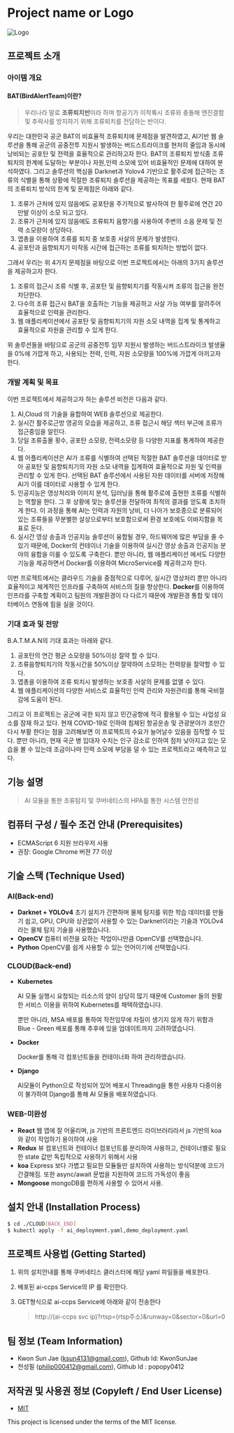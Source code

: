 # Project name or Logo

![Logo](https://github.com/osamhack2021/AI_CLOUD_WEB_BATMAN_BATNAM/blob/master/logo.png?raw=true)



## 프로젝트 소개

### 아이템 개요

#### BAT(BirdAlertTeam)이란?

> 우리나라 말로 **조류퇴치반**이라 하며 항공기가 이착륙시 조류와 충돌해 엔진결함 및 추락사를 방지하기 위해 조류퇴치를 전담하는 반이다.

우리는 대한민국 공군 BAT의 비효율적 조류퇴치에 문제점을 발견하였고, AI기반 웹 솔루션을 통해 공군의 공중전투 지원시 발생하는 버드스트라이크를 현저히 줄임과 동시에 낭비되는 공포탄 및 전력을 효율적으로 관리하고자 한다. BAT의 조류퇴치 방식중 조류퇴치의 한계에 도달하는 부분이나 자원,인력 소모에 있어 비효율적인 문제에 대하여 분석하였다. 그리고 솔루션의 핵심을 Darknet과 Yolov4 기반으로 활주로에 접근하는 조류의 식별을 통해 상황에 적절한 조류퇴치 솔루션을 제공하는 목표를 세웠다. 현재 BAT의 조류퇴치 방식의 한계 및 문제점은 아래와 같다. 

  1. 조류가 근처에 있지 않음에도 공포탄을 주기적으로 발사하여 한 활주로에 연간 20만발 이상이 소모 되고 있다.
  2. 조류가 근처에 있지 않음에도 조류퇴치 음향기를 사용하여 주변의 소음 문제 및 전력 소모량이 상당하다. 
  3. 엽총을 이용하여 조류를 퇴치 중 보호종 사살의 문제가 발생한다. 
  4. 공포탄과 음향퇴치기 미작동 시간에 접근하는 조류를 퇴치하는 방법이 없다. 

그래서 우리는 위 4가지 문제점을 바탕으로 이번 프로젝트에서는 아래의 3가지 솔루션을 제공하고자 한다.

1. 조류의 접근시 조류 식별 후, 공포탄 및 음향퇴치기를 작동시켜 조류의 접근을 완전 차단한다.
2. 다수의 조류 접근시 BAT을 호출하는 기능을 제공하고 사살 가능 여부를 알려주어 효율적으로 인력을 관리한다.
3. 웹 애플리케이션에서 공포탄 및 음향퇴치기의 자원 소모 내역을 집계 및 통계하고 효율적으로 자원을 관리할 수 있게 한다.

위 솔루션들을 바탕으로 공군의 공중전투 임무 지원시 발생하는 버드스트라이크 발생율을 0%에 가깝게 하고, 사용되는 전력, 인력, 자원 소모량을 100%에 가깝게 아끼고자 한다.

### 개발 계획 및 목표

 이번 프로젝트에서 제공하고자 하는 솔루션 비전은 다음과 같다.

  1. AI,Cloud 의 기술을 융합하여 WEB 솔루션으로 제공한다.
  2. 실시간 활주로근방 영공의 모습을 제공하고, 조류 접근시 해당 섹터 부근에 조류가 접근중임을 알린다.
  3. 당일 조류출몰 횟수, 공포탄 소모량, 전력소모량 등 다양한 지표를 통계하여 제공한다.
  4. 웹 어플리케이션은 AI가 조류를 식별하여 선택된 적절한 BAT 솔루션을 데이터로 받아 공포탄 및 음향퇴치기의 자원 소모 내역을 집계하여 효율적으로 자원 및 인력을 관리할 수 있게 한다.
     선택된 BAT 솔루션에서 사용된 자원 데이터를 서버에 저장해 AI가 이를 데이터로 사용할 수 있게 한다.
 5. 인공지능은 영상처리와 이미지 분석, 딥러닝을 통해 활주로에 출현한 조류를 식별하는 역할을 한다. 그 후 상황에 맞는 솔루션을 전달하여 최적의 결과를 얻도록 조치하게 한다. 이 과정을 통해 AI는 인력과 자원의 낭비, 더 나아가 보호종으로 분류되어있는 조류들을 무분별한 살상으로부터 보호함으로써 환경 보호에도 이바지함을 목표로 둔다.
 6. 실시간 영상 송출과 인공지능 솔루션이 융합될 경우, 하드웨어에 많은 부담을 줄 수 있기 때문에, Docker의 컨테이너 기술을 이용하여 실시간 영상 송출과 인공지능 분야의 융합을 이룰 수 있도록 구축한다. 뿐만 아니라, 웹 애플리케이션 에서도 다양한 기능을 제공하면서 Docker를 이용하여 MicroService를 제공하고자 한다.

이번 프로젝트에서는 클라우드 기술을 중점적으로 다루어, 실시간 영상처리 뿐만 아니라 효율적이고 체계적인 인프라를 구축하여 서비스의 질을 향상한다. **Docker**를 이용하여 인프라를 구축할 계획이고 팀원의 개발환경이 다 다르기 때문에 개발환경 통합 및 데이터베이스 연동에 힘을 실을 것이다.

### 기대 효과 및 전망

 B.A.T.M.A.N의 기대 효과는 아래와 같다. 

  1. 공포탄의 연간 평균 소모량을 50%이상 절약 할 수 있다.
  2. 조류음향퇴치기의 작동시간을 50%이상 절약하여 소모하는 전력량을 절약할 수 있다. 
  3. 엽총을 이용하여 조류 퇴치시 발생하는 보호종 사살의 문제를 없앨 수 있다. 
  4. 웹 애플리케이션의 다양한 서비스로 효율적인 인력 관리와 자원관리를 통해 국비절감에 도움이 된다.

그리고 이 프로젝트는 공군에 국한 되지 않고 민간공항에 적극 활용될 수 있는 사업성 요소를 잠재 하고 있다. 현재 COVID-19로 인하여 침체된 항공운송 및 관광분야가 조만간 다시 부활 한다는 점을 고려해보면 이 프로젝트의 수요가 늘어날수 있음을 짐작할 수 있다. 뿐만 아니라, 현재 국군 병 입대자 수치는 인구 감소로 인하여 점차 낮아지고 있는 모습을 볼 수 있는데 조금이나마 인력 소모에 부담을 덜 수 있는 프로젝트라고 예측하고 있다.

## 기능 설명

> AI 모듈을 통한 조류탐지 및 쿠버네티스의 HPA를 통한 시스템 안전성 
>
> 

## 컴퓨터 구성 / 필수 조건 안내 (Prerequisites)

* ECMAScript 6 지원 브라우저 사용
* 권장: Google Chrome 버젼 77 이상

## 기술 스택 (Technique Used)

### AI(Back-end)

 - **Darknet + YOLOv4**
   초기 설치가 간편하며 물체 탐지를 위한 학습 데이터를 만들기 쉽고, GPU, CPU와 상관없이 사용할 수 있는 Darknet이라는 기술과 YOLOv4라는 물체 탐지 기술을 사용했습니다.
- **OpenCV**
  컴퓨터 비전을 요하는 작업이니만큼 OpenCV를 선택했습니다.
- **Python**
  OpenCV를 쉽게 사용할 수 있는 언어이기에 선택했습니다.

### CLOUD(Back-end)

 - **Kubernetes** 

    AI 모듈 실행시 요청되는 리소스의 양이 상당히 많기 때문에 Customer 들의 원활한 서비스 이용을 위하여 Kubernetes를 채택하였습니다.

   뿐만 아니라, MSA 배포를 통하여 작전임무에 차질이 생기지 않게 하기 위함과 Blue - Green 배포를 통해 추후에 있을 업데이트까지 고려하였습니다.

 - **Docker**

   Docker를 통해 각 컴포넌트들을 컨테이너화 하여 관리하였습니다.

 - **Django**

   AI모듈이 Python으로 작성되어 있어 배포시 Threading을 통한 사용자 다중이용이 불가하여 Django를 통해 AI 모듈을 배포하였습니다.

### WEB-미완성
- **React** 
웹 앱에 잘 어울리며, js 기반의 프론트엔드 라이브러리라서 js 기반의 koa 와 같이 작업하기 용이하여 사용
- **Redux**
뷰 컴포넌트와 컨테이너 컴포넌트를 분리하여 사용하고, 컨테이너별로 필요한 state 값만 독립적으로 사용하기 위해서 사용
- **koa** 
Express 보다 가볍고 필요한 모듈들만 설치하여 사용하는 방식덕분에 코드가 간결해짐. 또한 async/await 문법을 지원하여 코드의 가독성이 좋음
- **Mongoose**
mongoDB를 편하게 사용할 수 있어서 사용.


## 설치 안내 (Installation Process)

```bash
$ cd ./CLOUD[BACK_END]
$ kubectl apply -f ai_deployment.yaml,demo_deployment.yaml

```

## 프로젝트 사용법 (Getting Started)

1. 위의 설치안내를 통해 쿠버네티스 클러스터에 해당 yaml 파일들을 배포한다.

2. 배포된 ai-ccps Service의 IP 를 확인한다.

3. GET형식으로 ai-ccps Service에 아래와 같이 전송한다

   > http://(ai-ccps svc ip)?rtsp=(rtsp주소)&runway=0&sector=0&url=0 

## 팀 정보 (Team Information)

- Kwon Sun Jae (ksun4131@gmail.com), Github Id: KwonSunJae
- 천성필 (philip000412@gmail.com), Github Id : popopy0412

## 저작권 및 사용권 정보 (Copyleft / End User License)

 * [MIT](https://github.com/osam2020-WEB/Sample-ProjectName-TeamName/blob/master/license.md)

This project is licensed under the terms of the MIT license.

